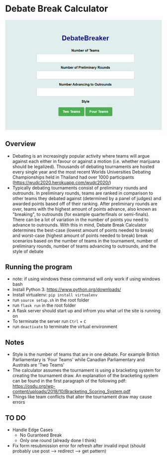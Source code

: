 # Debate Break Calculator
![Screenshot](img/form.png)

## Overview
- Debating is an increasingly popular activity where teams will argue against each either in favour or against a motion (i.e. whether marijuana should be legalized). Thousands of debating tournaments are hosted every single year and the most recent Worlds Universities Debating Championships held in Thailand had over 1000 participants (https://wudc2020.herokuapp.com/wudc2020/)
- Typically debating tournaments consist of preliminary rounds and outrounds. In preliminary rounds, teams are ranked in comparison to other teams they debated against (determined by a panel of judges) and awarded points based off of their ranking. After preliminary rounds are over, teams with the highest amount of points advance, also known as "breaking", to outrounds (for example quarterfinals or semi-finals). There can be a lot of variation in the number of points you need to advance to outrounds. With this in mind, Debate Break Calculator determines the best-case (lowest amount of points needed to break) and worst-case (highest amount of points needed to break) break scenarios based on the number of teams in the tournament, number of preliminary rounds, number of teams advancing to outrounds, and the style of debate

## Running the program
- note: if using windows these commansd will only work if using windows bash
- Install Python 3: https://www.python.org/downloads/
- Install virtualenv: `pip install virtualenv`
- run `source setup.sh` in the root folder
- run `flask run` in the root folder
- A flask server should start up and infrom you what url the site is running on
- To terminate the server run `Ctrl` + `C`
- run `deactivate` to terminate the virtual environment

## Notes
- Style is the number of teams that are in one debate. For example British Parliamentary is 'Four Teams' while Canadian Parliamentary and Australs are 'Two Teams'
- The calculator assumes the tournament is using a bracketing system for creating the tournament draw. An explanation of the bracketing system can be found in the first paragraph of the following pdf: https://osdu.org/wp-content/uploads/2018/10/Bracketing_Scoring_System.pdf
- Things like team conflicts that alter the tournament draw may cause errors

## TO DO
- Handle Edge Cases
    - No Guranteed Break
    - Only one round (already done I think)
- Fix form resubmission error for refresh after invalid input (should probably use post --> redirect --> get pattern)
